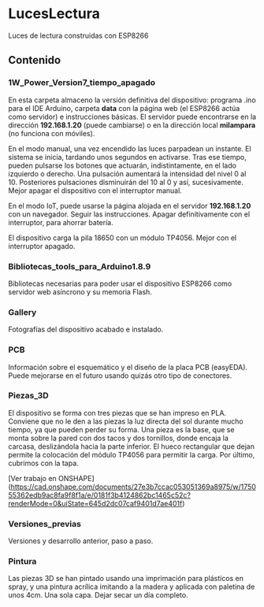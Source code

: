 # LucesLectura
Luces de lectura construidas con ESP8266

## Contenido

### 1W_Power_Version7_tiempo_apagado

En esta carpeta almaceno la versión definitiva del dispositivo: programa .ino para el IDE Arduino, carpeta **data** con la página web (el ESP8266 actúa como servidor) e instrucciones básicas.
El servidor puede encontrarse en la dirección **192.168.1.20** (puede cambiarse) o en la dirección local **milampara** (no funciona con móviles). 

En el modo manual, una vez encendido las luces parpadean un instante. El sistema se inicia, tardando unos segundos en activarse. Tras ese tiempo, pueden pulsarse los botones que actuarán, indistintamente, en el lado izquierdo o derecho. 
Una pulsación aumentará la intensidad del nivel 0 al 10. Posteriores pulsaciones disminuirán del 10 al 0 y así, sucesivamente. Mejor apagar el dispositivo con el interruptor manual. 

En el modo IoT, puede usarse la página alojada en el servidor **192.168.1.20** con un navegador. Seguir las instrucciones. Apagar definitivamente con el interruptor, para ahorrar batería. 

El dispositivo carga la pila 18650 con un módulo TP4056. Mejor con el interruptor apagado. 

### Bibliotecas_tools_para_Arduino1.8.9

Bibliotecas necesarias para poder usar el dispositivo ESP8266 como servidor web asíncrono y su memoria Flash.

### Gallery

Fotografías del dispositivo acabado e instalado.

### PCB

Información sobre el esquemático y el diseño de la placa PCB (easyEDA). Puede mejorarse en el futuro usando quizás otro tipo de conectores. 

### Piezas_3D

El dispositivo se forma con tres piezas que se han impreso en PLA. Conviene que no le den a las piezas la luz directa del sol durante mucho tiempo, ya que pueden perder su forma. 
Una pieza es la base, que se monta sobre la pared con dos tacos y dos tornillos, donde encaja la carcasa, deslizándola hacia la parte inferior. El hueco rectangular que dejan permite 
la colocación del módulo TP4056 para permitir la carga. Por último, cubrimos con la tapa. 

[Ver trabajo en ONSHAPE] (https://cad.onshape.com/documents/27e3b7ccac053051369a8975/w/175055362edb9ac8fa9f8f1a/e/0181f3b4124862bc1465c52c?renderMode=0&uiState=645d2dc07caf9401d7ae401f)

### Versiones_previas

Versiones y desarrollo anterior, paso a paso. 

### Pintura

Las piezas 3D se han pintado usando una imprimación para plásticos en spray, y una pintura acrílica imitando a la madera y aplicada con paletina de unos 4cm. Una sola capa. Dejar secar un día completo. 
